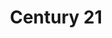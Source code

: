 ---
ee_id_show: '5000'
title: Century 21
url: century-21
live_url: https://conifer.rhizome.org/cory_arcangel/century-21-linktree
year: '2021'
venue: Greene Naftali Gallery
state_country: New York
pitch: 'First show in NYC in a trollion years! Wz online and offiline. '
ps:
imgs: c21-2021-03-web-za--Wdl7.jpg,c21-2021-03-web-za--RoMy.jpg,c21-2021-03-web-za--Q0iv.jpg,c21-2021-03-web-za--PkPx.jpg,c21-2021-03-web-za--OGfR.jpg,c21-2021-03-web-za--NITs.jpg,c21-2021-03-web-za--NiTo.jpg,c21-2021-03-web-za--lWNZ.jpg,c21-2021-03-web-za--LM4f.jpg,c21-2021-03-web-za--KXYX.jpg,c21-2021-03-web-za--Kfcm.jpg,c21-2021-03-web-za--DLFF.jpg,c21-2021-03-web-za--d6cT.jpg
things:
status:
layout: shows
---